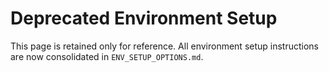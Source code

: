 # Deprecated Environment Setup

This page is retained only for reference. All environment setup instructions are
now consolidated in `ENV_SETUP_OPTIONS.md`.

